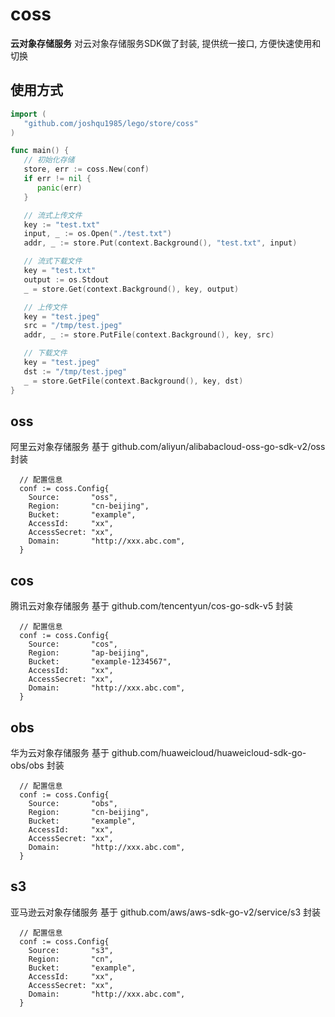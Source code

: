 # coss
**云对象存储服务** 对云对象存储服务SDK做了封装, 提供统一接口, 方便快速使用和切换

## 使用方式
```go
import (
   "github.com/joshqu1985/lego/store/coss"
)

func main() {
   // 初始化存储
   store, err := coss.New(conf)
   if err != nil {
      panic(err)
   }

   // 流式上传文件
   key := "test.txt"
   input, _ := os.Open("./test.txt")
   addr, _ := store.Put(context.Background(), "test.txt", input)

   // 流式下载文件
   key = "test.txt"
   output := os.Stdout
   _ = store.Get(context.Background(), key, output)

   // 上传文件
   key = "test.jpeg"
   src = "/tmp/test.jpeg"
   addr, _ := store.PutFile(context.Background(), key, src)

   // 下载文件
   key = "test.jpeg"
   dst := "/tmp/test.jpeg"
   _ = store.GetFile(context.Background(), key, dst)
}
```

## oss
阿里云对象存储服务 基于 github.com/aliyun/alibabacloud-oss-go-sdk-v2/oss 封装
```golang
  // 配置信息
  conf := coss.Config{
    Source:       "oss",
    Region:       "cn-beijing",
    Bucket:       "example",
    AccessId:     "xx",
    AccessSecret: "xx",
    Domain:       "http://xxx.abc.com",
  }
```

## cos
腾讯云对象存储服务 基于 github.com/tencentyun/cos-go-sdk-v5 封装
```golang
  // 配置信息
  conf := coss.Config{
    Source:       "cos",
    Region:       "ap-beijing",
    Bucket:       "example-1234567",
    AccessId:     "xx",
    AccessSecret: "xx",
    Domain:       "http://xxx.abc.com",
  }
```

## obs
华为云对象存储服务 基于 github.com/huaweicloud/huaweicloud-sdk-go-obs/obs 封装
```golang
  // 配置信息
  conf := coss.Config{
    Source:       "obs",
    Region:       "cn-beijing",
    Bucket:       "example",
    AccessId:     "xx",
    AccessSecret: "xx",
    Domain:       "http://xxx.abc.com",
  }
```

## s3
亚马逊云对象存储服务 基于 github.com/aws/aws-sdk-go-v2/service/s3 封装
```golang
  // 配置信息
  conf := coss.Config{
    Source:       "s3",
    Region:       "cn",
    Bucket:       "example",
    AccessId:     "xx",
    AccessSecret: "xx",
    Domain:       "http://xxx.abc.com",
  }
```
